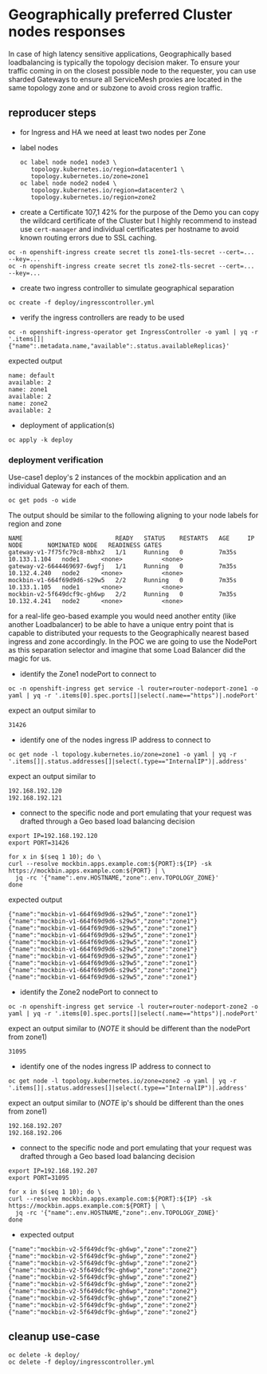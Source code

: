 # Geographically preferred Cluster nodes responses

In case of high latency sensitive applications, Geographically based loadbalancing is typically the topology decision maker. To ensure your traffic coming in on the closest possible node to the requester, you can use sharded Gateways to ensure all ServiceMesh proxies are located in the same topology zone and or subzone to avoid cross region traffic.

## reproducer steps

* for Ingress and HA we need at least two nodes per Zone

* label nodes
    ```
    oc label node node1 node3 \
       topology.kubernetes.io/region=datacenter1 \
       topology.kubernetes.io/zone=zone1
    oc label node node2 node4 \
       topology.kubernetes.io/region=datacenter2 \
       topology.kubernetes.io/region=zone2
    ```

* create a Certificate
                                                                                                                                                                 107,1         42%
for the purpose of the Demo you can copy the wildcard certificate of the Cluster but I highly recommend to
instead use `cert-manager` and individual certificates per hostname to avoid known routing errors due to SSL caching.

```
oc -n openshift-ingress create secret tls zone1-tls-secret --cert=... --key=...
oc -n openshift-ingress create secret tls zone2-tls-secret --cert=... --key=...
```

* create two ingress controller to simulate geographical separation

```
oc create -f deploy/ingresscontroller.yml
```

* verify the ingress controllers are ready to be used

```
oc -n openshift-ingress-operator get IngressController -o yaml | yq -r '.items[]|{"name":.metadata.name,"available":.status.availableReplicas}'
``` 

expected output 

```
name: default
available: 2
name: zone1
available: 2
name: zone2
available: 2
```

* deployment of application(s)
``` 
oc apply -k deploy
``` 

### deployment verification

Use-case1 deploy's 2 instances of the mockbin application and an individual Gateway for each of them.

```
oc get pods -o wide 
``` 

The output should be similar to the following aligning to your node labels for region and zone

```
NAME                          READY   STATUS    RESTARTS   AGE     IP             NODE       NOMINATED NODE   READINESS GATES
gateway-v1-7f75fc79c8-mbhx2   1/1     Running   0          7m35s   10.133.1.104   node1      <none>           <none>
gateway-v2-6644469697-6wgfj   1/1     Running   0          7m35s   10.132.4.240   node2      <none>           <none>
mockbin-v1-664f69d9d6-s29w5   2/2     Running   0          7m35s   10.133.1.105   node1      <none>           <none>
mockbin-v2-5f649dcf9c-gh6wp   2/2     Running   0          7m35s   10.132.4.241   node2      <none>           <none>
```

for a real-life geo-based example you would need another entity (like another Loadbalancer) to be able to have a unique entry point that is
capable to distributed your requests to the Geographically nearest based ingress and zone accordingly.
In the POC we are going to use the NodePort as this separation selector and imagine that some Load Balancer did the magic for us.

* identify the Zone1 nodePort to connect to 

```
oc -n openshift-ingress get service -l router=router-nodeport-zone1 -o yaml | yq -r '.items[0].spec.ports[]|select(.name=="https")|.nodePort'
```

expect an output similar to
```
31426
```

* identify one of the nodes ingress IP address to connect to

```
oc get node -l topology.kubernetes.io/zone=zone1 -o yaml | yq -r '.items[]|.status.addresses[]|select(.type=="InternalIP")|.address'
``` 

expect an output similar to

```
192.168.192.120
192.168.192.121
```

* connect to the specific node and port emulating that your request was drafted through a Geo based load balancing decision

```
export IP=192.168.192.120
export PORT=31426

for x in $(seq 1 10); do \
curl --resolve mockbin.apps.example.com:${PORT}:${IP} -sk https://mockbin.apps.example.com:${PORT} | \
  jq -rc '{"name":.env.HOSTNAME,"zone":.env.TOPOLOGY_ZONE}'
done
``` 

expected output 
```
{"name":"mockbin-v1-664f69d9d6-s29w5","zone":"zone1"}
{"name":"mockbin-v1-664f69d9d6-s29w5","zone":"zone1"}
{"name":"mockbin-v1-664f69d9d6-s29w5","zone":"zone1"}
{"name":"mockbin-v1-664f69d9d6-s29w5","zone":"zone1"}
{"name":"mockbin-v1-664f69d9d6-s29w5","zone":"zone1"}
{"name":"mockbin-v1-664f69d9d6-s29w5","zone":"zone1"}
{"name":"mockbin-v1-664f69d9d6-s29w5","zone":"zone1"}
{"name":"mockbin-v1-664f69d9d6-s29w5","zone":"zone1"}
{"name":"mockbin-v1-664f69d9d6-s29w5","zone":"zone1"}
{"name":"mockbin-v1-664f69d9d6-s29w5","zone":"zone1"}
```

* identify the Zone2 nodePort to connect to

```
oc -n openshift-ingress get service -l router=router-nodeport-zone2 -o yaml | yq -r '.items[0].spec.ports[]|select(.name=="https")|.nodePort'
```

expect an output similar to (*NOTE* it should be different than the nodePort from zone1)
```
31095
```

* identify one of the nodes ingress IP address to connect to

```
oc get node -l topology.kubernetes.io/zone=zone2 -o yaml | yq -r '.items[]|.status.addresses[]|select(.type=="InternalIP")|.address'
```

expect an output similar to (*NOTE* ip's should be different than the ones from zone1)

```
192.168.192.207
192.168.192.206
```

* connect to the specific node and port emulating that your request was drafted through a Geo based load balancing decision

```
export IP=192.168.192.207
export PORT=31095

for x in $(seq 1 10); do \
curl --resolve mockbin.apps.example.com:${PORT}:${IP} -sk https://mockbin.apps.example.com:${PORT} | \
  jq -rc '{"name":.env.HOSTNAME,"zone":.env.TOPOLOGY_ZONE}'
done
``` 

* expected output 

```
{"name":"mockbin-v2-5f649dcf9c-gh6wp","zone":"zone2"}
{"name":"mockbin-v2-5f649dcf9c-gh6wp","zone":"zone2"}
{"name":"mockbin-v2-5f649dcf9c-gh6wp","zone":"zone2"}
{"name":"mockbin-v2-5f649dcf9c-gh6wp","zone":"zone2"}
{"name":"mockbin-v2-5f649dcf9c-gh6wp","zone":"zone2"}
{"name":"mockbin-v2-5f649dcf9c-gh6wp","zone":"zone2"}
{"name":"mockbin-v2-5f649dcf9c-gh6wp","zone":"zone2"}
{"name":"mockbin-v2-5f649dcf9c-gh6wp","zone":"zone2"}
{"name":"mockbin-v2-5f649dcf9c-gh6wp","zone":"zone2"}
{"name":"mockbin-v2-5f649dcf9c-gh6wp","zone":"zone2"}
```

## cleanup use-case

```
oc delete -k deploy/
oc delete -f deploy/ingresscontroller.yml
```
